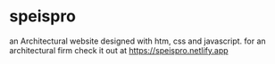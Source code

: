 # speispro
an Architectural website designed with htm, css and javascript. for an architectural firm
check it out at https://speispro.netlify.app
